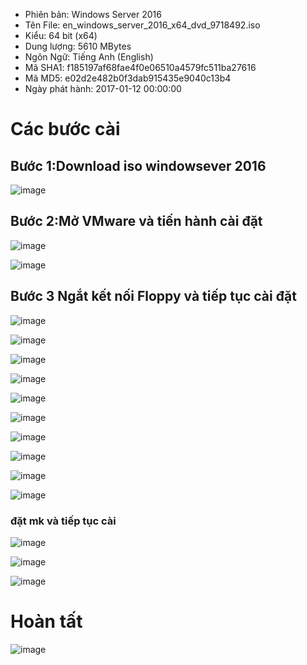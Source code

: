 - Phiên bản: Windows Server 2016
- Tên File: en_windows_server_2016_x64_dvd_9718492.iso
- Kiểu: 64 bit (x64)
- Dung lượng: 5610 MBytes
- Ngôn Ngữ: Tiếng Anh (English)
- Mã SHA1: f185197af68fae4f0e06510a4579fc511ba27616
- Mã MD5: e02d2e482b0f3dab915435e9040c13b4
- Ngày phát hành: 2017-01-12 00:00:00
# Các bước cài
## Bước 1:Download iso windowsever 2016
![image](https://user-images.githubusercontent.com/110179869/187331904-5692cbf1-9a3f-498c-8ada-49d5fec78b3c.png)

## Bước 2:Mở VMware và tiến hành cài đặt
![image](https://user-images.githubusercontent.com/110179869/187332104-9ac64479-33ad-4247-87e9-1ce5c5964e07.png)

![image](https://user-images.githubusercontent.com/110179869/187332466-14419eac-6cdd-46d4-9af7-31d590f3fc1a.png)

## Bước 3 Ngắt kết nối Floppy và tiếp tục cài đặt
![image](https://user-images.githubusercontent.com/110179869/187332687-e1015dc7-c2ea-4e9b-b0eb-e0458e6bbc41.png)

![image](https://user-images.githubusercontent.com/110179869/187332769-3832223a-d81f-4be6-9cee-014bc2e71336.png)

![image](https://user-images.githubusercontent.com/110179869/187332969-440539f7-14e0-4a94-8c4c-f30d022dc40d.png)

![image](https://user-images.githubusercontent.com/110179869/187333034-898e8a64-eb31-4f01-8c36-ee8e4a0e4e75.png)

![image](https://user-images.githubusercontent.com/110179869/187333845-28556b7e-c2b3-4e84-83b4-b2d3041619a9.png)

![image](https://user-images.githubusercontent.com/110179869/187333976-69b00348-67e2-45a7-b7d1-dcd10d81d397.png)

![image](https://user-images.githubusercontent.com/110179869/187334042-a831a609-f131-450c-9c67-7767da671b67.png)

![image](https://user-images.githubusercontent.com/110179869/187334500-96beeaf4-11e0-4511-9d0d-4999ac78b7d7.png)

![image](https://user-images.githubusercontent.com/110179869/187334536-184fd635-dae2-42d6-bf46-a65f2a97f093.png)

![image](https://user-images.githubusercontent.com/110179869/187335941-ee36432e-ffbe-401e-9b20-63ae71267d2e.png)

### đặt mk và tiếp tục cài
![image](https://user-images.githubusercontent.com/110179869/187336156-076d5811-175d-43f9-b1b0-8e3fcd451f99.png)
 
![image](https://user-images.githubusercontent.com/110179869/187336470-e5c60d82-e331-41e3-9540-54954ec07712.png)

![image](https://user-images.githubusercontent.com/110179869/187336777-99292386-f9d5-446d-a8dc-fe7f0936e072.png)

# Hoàn tất
![image](https://user-images.githubusercontent.com/110179869/187340003-40f38238-0b1f-4a22-84fc-969cbe60c04c.png)


